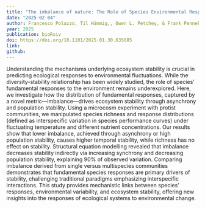 ```yaml
---
title: "The imbalance of nature: The Role of Species Environmental Responses for Ecosystem Stability."
date: "2025-02-04"
author: Francesco Polazzo, Til Hämmig,, Owen L. Petchey, & Frank Pennekamp 
year: 2025
publication: bioRxiv
doi: https://doi.org/10.1101/2025.01.30.635685
link: 
github:
---
```


Understanding the mechanisms underlying ecosystem stability is crucial in predicting ecological responses to environmental fluctuations. While the diversity-stability relationship has been widely studied, the role of species’ fundamental responses to the environment remains underexplored. Here, we investigate how the distribution of fundamental responses, captured by a novel metric—imbalance—drives ecosystem stability through asynchrony and population stability. Using a microcosm experiment with protist communities, we manipulated species richness and response distributions (defined as interspecific variation in species performance curves) under fluctuating temperature and different nutrient concentrations. Our results show that lower imbalance, achieved through asynchrony or high population stability, causes higher temporal stability, while richness has no effect on stability. Structural equation modelling revealed that imbalance decreases stability indirectly via increasing synchrony and decreasing population stability, explaining 90% of observed variation. Comparing imbalance derived from single versus multispecies communities demonstrates that fundamental species responses are primary drivers of stability, challenging traditional paradigms emphasizing interspecific interactions. This study provides mechanistic links between species’ responses, environmental variability, and ecosystem stability, offering new insights into the responses of ecological systems to environmental change.


